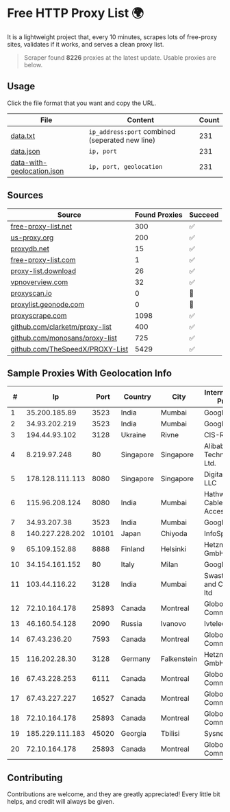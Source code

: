 
# Free HTTP Proxy List 🌍

It is a lightweight project that, every 10 minutes, scrapes lots of free-proxy sites, validates if it works, and serves a clean proxy list.


> Scraper found **8226** proxies at the latest update. Usable proxies are below.

## Usage

Click the file format that you want and copy the URL.


|File|Content|Count|
|----|-------|-----|
|[data.txt](https://raw.githubusercontent.com/themiralay/Proxy-List-World/master/data.txt)|`ip_address:port` combined (seperated new line)|231|
|[data.json](https://raw.githubusercontent.com/themiralay/Proxy-List-World/master/data.json)|`ip, port`|231|
|[data-with-geolocation.json](https://raw.githubusercontent.com/themiralay/Proxy-List-World/master/data-with-geolocation.json)|`ip, port, geolocation`|231|

## Sources

|Source|Found Proxies|Succeed|
|------|-------------|-------|
|[free-proxy-list.net](https://free-proxy-list.net)|300|✅|
|[us-proxy.org](https://www.us-proxy.org)|200|✅|
|[proxydb.net](http://proxydb.net)|15|✅|
|[free-proxy-list.com](https://free-proxy-list.com/?page=&port=&type%5B%5D=http&type%5B%5D=https&up_time=0&search=Search)|1|✅|
|[proxy-list.download](https://www.proxy-list.download/HTTP)|26|✅|
|[vpnoverview.com](https://vpnoverview.com/privacy/anonymous-browsing/free-proxy-servers)|32|✅|
|[proxyscan.io](https://www.proxyscan.io)|0|🚫|
|[proxylist.geonode.com](https://proxylist.geonode.com/api/proxy-list?limit=300&page=1&sort_by=lastChecked&sort_type=desc&protocols=http,https)|0|🚫|
|[proxyscrape.com](https://api.proxyscrape.com/v2/?request=displayproxies&protocol=http&timeout=10000&country=all&ssl=all&anonymity=all)|1098|✅|
|[github.com/clarketm/proxy-list](https://raw.githubusercontent.com/clarketm/proxy-list/master/proxy-list-raw.txt)|400|✅|
|[github.com/monosans/proxy-list](https://raw.githubusercontent.com/monosans/proxy-list/main/proxies/http.txt)|725|✅|
|[github.com/TheSpeedX/PROXY-List](https://raw.githubusercontent.com/TheSpeedX/PROXY-List/master/http.txt)|5429|✅|


## Sample Proxies With Geolocation Info

|#|Ip|Port|Country|City|Internet Service Provider|
|-|--|----|-------|----|-------------------------|
|1|35.200.185.89|3523|India|Mumbai|Google LLC|
|2|34.93.202.219|3523|India|Mumbai|Google LLC|
|3|194.44.93.102|3128|Ukraine|Rivne|CIS-RV|
|4|8.219.97.248|80|Singapore|Singapore|Alibaba (US) Technology Co., Ltd.|
|5|178.128.111.113|8080|Singapore|Singapore|DigitalOcean, LLC|
|6|115.96.208.124|8080|India|Mumbai|Hathway IP over Cable Internet Access|
|7|34.93.207.38|3523|India|Mumbai|Google LLC|
|8|140.227.228.202|10101|Japan|Chiyoda|InfoSphere|
|9|65.109.152.88|8888|Finland|Helsinki|Hetzner Online GmbH|
|10|34.154.161.152|80|Italy|Milan|Google LLC|
|11|103.44.116.22|3128|India|Mumbai|Swastik Internet and Cables pvt. ltd|
|12|72.10.164.178|25893|Canada|Montreal|GloboTech Communications|
|13|46.160.54.128|2090|Russia|Ivanovo|Ivtelecom Ltd|
|14|67.43.236.20|7593|Canada|Montreal|GloboTech Communications|
|15|116.202.28.30|3128|Germany|Falkenstein|Hetzner Online GmbH|
|16|67.43.228.253|6111|Canada|Montreal|GloboTech Communications|
|17|67.43.227.227|16527|Canada|Montreal|GloboTech Communications|
|18|72.10.164.178|25893|Canada|Montreal|GloboTech Communications|
|19|185.229.111.183|45020|Georgia|Tbilisi|Sysnet LLC|
|20|72.10.164.178|25893|Canada|Montreal|GloboTech Communications|



## Contributing

Contributions are welcome, and they are greatly appreciated! Every
little bit helps, and credit will always be given.

